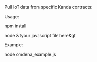 Pull IoT data from specific Kanda contracts:

Usage:

npm install

node &ltyour javascript file here&gt


Example:

node omdena_example.js
